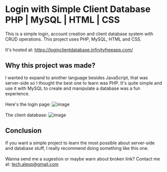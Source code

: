 # Login with Simple Client Database PHP | MySQL | HTML | CSS
This is a simple login, account creation and client database system with CRUD operations. This project uses PHP, MySQL, HTML and CSS. 
<br></br>
It's hosted at: https://loginclientdatabase.infinityfreeapp.com/
<br>
## Why this project was made?
I wanted to expand to another language besides JavaScript, that was server-side so I thought the best one to learn was PHP. It's quite simple and use it with MySQL to create and manipulate a database was a fun experience.
<br></br>
Here's the login page:
![image](https://user-images.githubusercontent.com/108704114/233168046-68a36bd7-83e9-43d7-adbf-8a14e2a0f971.png)
<br></br>
The client database:
![image](https://user-images.githubusercontent.com/108704114/233168560-92939343-4c98-4e96-a015-bfb6af5dfcdb.png)
## Conclusion
If you want a simple project to learn the most possible about server-side and database stuff, I really recommend doing something like this one.
<br></br>
Wanna send me a sugestion or maybe warn about broken link? Contact me at: tech.alexp@gmail.com
